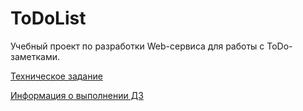 # ToDoList

Учебный проект по разработки Web-сервиса для работы с ToDo-заметками.

[Техническое задание](./docs/technical_task.md)

[Информация о выполнении ДЗ](./docs/lesson_002.md)